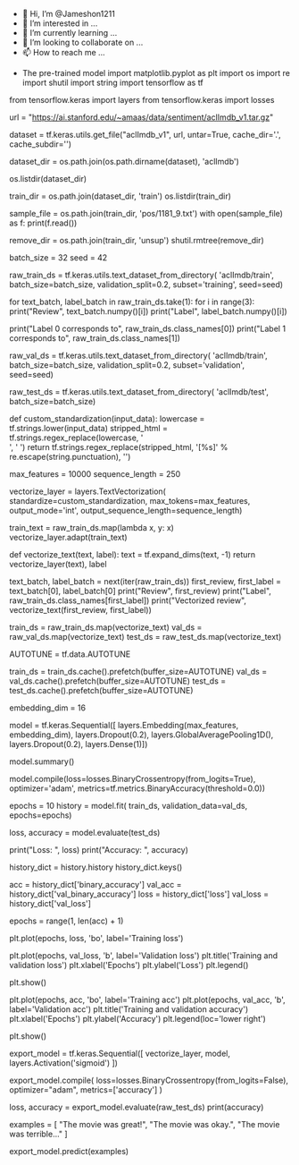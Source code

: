 - 👋 Hi, I’m @Jameshon1211
- 👀 I’m interested in ...
- 🌱 I’m currently learning ...
- 💞️ I’m looking to collaborate on ...
- 📫 How to reach me ...

<!---
Jameshon1211/Jameshon1211 is a ✨ special ✨ repository because its `README.md` (this file) appears on your GitHub profile.
You can click the Preview link to take a look at your changes.
--->
- The pre-trained model
import matplotlib.pyplot as plt
import os
import re
import shutil
import string
import tensorflow as tf

from tensorflow.keras import layers
from tensorflow.keras import losses

url = "https://ai.stanford.edu/~amaas/data/sentiment/aclImdb_v1.tar.gz"

dataset = tf.keras.utils.get_file("aclImdb_v1", url,
                                    untar=True, cache_dir='.',
                                    cache_subdir='')

dataset_dir = os.path.join(os.path.dirname(dataset), 'aclImdb')

os.listdir(dataset_dir)

train_dir = os.path.join(dataset_dir, 'train')
os.listdir(train_dir)

sample_file = os.path.join(train_dir, 'pos/1181_9.txt')
with open(sample_file) as f:
  print(f.read())

remove_dir = os.path.join(train_dir, 'unsup')
shutil.rmtree(remove_dir)

batch_size = 32
seed = 42

raw_train_ds = tf.keras.utils.text_dataset_from_directory(
    'aclImdb/train', 
    batch_size=batch_size, 
    validation_split=0.2, 
    subset='training', 
    seed=seed)

for text_batch, label_batch in raw_train_ds.take(1):
  for i in range(3):
    print("Review", text_batch.numpy()[i])
    print("Label", label_batch.numpy()[i])

print("Label 0 corresponds to", raw_train_ds.class_names[0])
print("Label 1 corresponds to", raw_train_ds.class_names[1])

raw_val_ds = tf.keras.utils.text_dataset_from_directory(
    'aclImdb/train', 
    batch_size=batch_size, 
    validation_split=0.2, 
    subset='validation', 
    seed=seed)

raw_test_ds = tf.keras.utils.text_dataset_from_directory(
    'aclImdb/test', 
    batch_size=batch_size)

def custom_standardization(input_data):
  lowercase = tf.strings.lower(input_data)
  stripped_html = tf.strings.regex_replace(lowercase, '<br />', ' ')
  return tf.strings.regex_replace(stripped_html,
                                  '[%s]' % re.escape(string.punctuation),
                                  '')

max_features = 10000
sequence_length = 250

vectorize_layer = layers.TextVectorization(
    standardize=custom_standardization,
    max_tokens=max_features,
    output_mode='int',
    output_sequence_length=sequence_length)

train_text = raw_train_ds.map(lambda x, y: x)
vectorize_layer.adapt(train_text)

def vectorize_text(text, label):
  text = tf.expand_dims(text, -1)
  return vectorize_layer(text), label

text_batch, label_batch = next(iter(raw_train_ds))
first_review, first_label = text_batch[0], label_batch[0]
print("Review", first_review)
print("Label", raw_train_ds.class_names[first_label])
print("Vectorized review", vectorize_text(first_review, first_label))

train_ds = raw_train_ds.map(vectorize_text)
val_ds = raw_val_ds.map(vectorize_text)
test_ds = raw_test_ds.map(vectorize_text)

AUTOTUNE = tf.data.AUTOTUNE

train_ds = train_ds.cache().prefetch(buffer_size=AUTOTUNE)
val_ds = val_ds.cache().prefetch(buffer_size=AUTOTUNE)
test_ds = test_ds.cache().prefetch(buffer_size=AUTOTUNE)

embedding_dim = 16

model = tf.keras.Sequential([
  layers.Embedding(max_features, embedding_dim),
  layers.Dropout(0.2),
  layers.GlobalAveragePooling1D(),
  layers.Dropout(0.2),
  layers.Dense(1)])

model.summary()

model.compile(loss=losses.BinaryCrossentropy(from_logits=True),
              optimizer='adam',
              metrics=tf.metrics.BinaryAccuracy(threshold=0.0))

epochs = 10
history = model.fit(
    train_ds,
    validation_data=val_ds,
    epochs=epochs)

loss, accuracy = model.evaluate(test_ds)

print("Loss: ", loss)
print("Accuracy: ", accuracy)

history_dict = history.history
history_dict.keys()

acc = history_dict['binary_accuracy']
val_acc = history_dict['val_binary_accuracy']
loss = history_dict['loss']
val_loss = history_dict['val_loss']

epochs = range(1, len(acc) + 1)


plt.plot(epochs, loss, 'bo', label='Training loss')

plt.plot(epochs, val_loss, 'b', label='Validation loss')
plt.title('Training and validation loss')
plt.xlabel('Epochs')
plt.ylabel('Loss')
plt.legend()

plt.show()

plt.plot(epochs, acc, 'bo', label='Training acc')
plt.plot(epochs, val_acc, 'b', label='Validation acc')
plt.title('Training and validation accuracy')
plt.xlabel('Epochs')
plt.ylabel('Accuracy')
plt.legend(loc='lower right')

plt.show()

export_model = tf.keras.Sequential([
  vectorize_layer,
  model,
  layers.Activation('sigmoid')
])

export_model.compile(
    loss=losses.BinaryCrossentropy(from_logits=False), optimizer="adam", metrics=['accuracy']
)

loss, accuracy = export_model.evaluate(raw_test_ds)
print(accuracy)

examples = [
  "The movie was great!",
  "The movie was okay.",
  "The movie was terrible..."
]

export_model.predict(examples)
